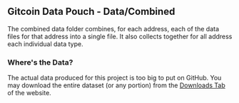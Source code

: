 ## Gitcoin Data Pouch - Data/Combined

The combined data folder combines, for each address, each of the data files for that address into a single file. It also collects together for all address each individual data type.

### Where's the Data?

The actual data produced for this project is too big to put on GitHub. You may download the entire dataset (or any portion) from the [Downloads Tab](https://tokenomics.io/gitcoin) of the website.